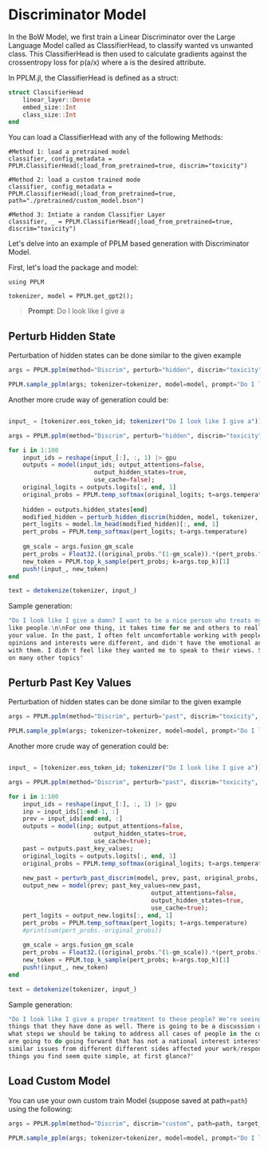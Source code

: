 # Discriminator Model

In the BoW Model, we first train a Linear Discriminator over the Large Language Model called as ClassifierHead, to classify wanted vs unwanted class. This ClassifierHead is then used to calculate gradients against the crossentropy loss for p(a/x) where a is the desired attribute. 

In PPLM.jl, the ClassifierHead is defined as a struct:
```julia
struct ClassifierHead
    linear_layer::Dense
    embed_size::Int
    class_size::Int
end
```
You can load a ClassifierHead with any of the following Methods:

```
#Method 1: load a pretrained model
classifier, config_metadata = PPLM.ClassifierHead(;load_from_pretrained=true, discrim="toxicity")    

#Method 2: load a custom trained mode
classifier, config_metadata = PPLM.ClassifierHead(;load_from_pretrained=true, path="./pretrained/custom_model.bson") 

#Method 3: Intiate a random Classifier Layer
classifier, _ = PPLM.ClassifierHead(;load_from_pretrained=true, discrim="toxicity") 

```
Let's delve into an example of PPLM based generation with Discriminator Model.

First, let's load the package and model:
```
using PPLM

tokenizer, model = PPLM.get_gpt2();
```

> **Prompt**: Do I look like I give a

## Perturb Hidden State

Perturbation of hidden states can be done similar to the given example

```julia
args = PPLM.pplm(method="Discrim", perturb="hidden", discrim="toxicity", target_class_id=1, stepsize=0.008, fusion_kl_scale=0.05);

PPLM.sample_pplm(args; tokenizer=tokenizer, model=model, prompt="Do I look like I give a")

```
Another more crude way of generation could be:

```julia

input_ = [tokenizer.eos_token_id; tokenizer("Do I look like I give a")]

args = PPLM.pplm(method="Discrim", perturb="hidden", discrim="toxicity", target_class_id=1, stepsize=0.008, fusion_kl_scale=0.05);

for i in 1:100
    input_ids = reshape(input_[:], :, 1) |> gpu
    outputs = model(input_ids; output_attentions=false,
                        output_hidden_states=true,
                        use_cache=false);
    original_logits = outputs.logits[:, end, 1]
    original_probs = PPLM.temp_softmax(original_logits; t=args.temperature)
    
    hidden = outputs.hidden_states[end]
    modified_hidden = perturb_hidden_discrim(hidden, model, tokenizer, args)
    pert_logits = model.lm_head(modified_hidden)[:, end, 1]
    pert_probs = PPLM.temp_softmax(pert_logits; t=args.temperature)
    
    gm_scale = args.fusion_gm_scale
    pert_probs = Float32.((original_probs.^(1-gm_scale)).*(pert_probs.^(gm_scale))) |> cpu
    new_token = PPLM.top_k_sample(pert_probs; k=args.top_k)[1]
    push!(input_, new_token)
end

text = detokenize(tokenizer, input_)

```

Sample generation:

```julia
"Do I look like I give a damn? I want to be a nice person who treats my colleagues and even friends 
like people.\n\nFor one thing, it takes time for me and others to really consider and think about 
your value. In the past, I often felt uncomfortable working with people who thought my interests, 
opinions and interests were different, and didn't have the emotional and spiritual value to interact 
with them. I didn't feel like they wanted me to speak to their views. So I started getting involved 
on many other topics"
```

## Perturb Past Key Values


Perturbation of hidden states can be done similar to the given example

```julia
args = PPLM.pplm(method="Discrim", perturb="past", discrim="toxicity", target_class_id=1, stepsize=0.008, fusion_kl_scale=0.05);

PPLM.sample_pplm(args; tokenizer=tokenizer, model=model, prompt="Do I look like I give a")

```
Another more crude way of generation could be:

```julia

input_ = [tokenizer.eos_token_id; tokenizer("Do I look like I give a")]

args = PPLM.pplm(method="Discrim", perturb="past", discrim="toxicity", target_class_id=1, stepsize=0.008, fusion_kl_scale=0.05);

for i in 1:100
    input_ids = reshape(input_[:], :, 1) |> gpu
    inp = input_ids[1:end-1, :]
    prev = input_ids[end:end, :]
    outputs = model(inp; output_attentions=false,
                        output_hidden_states=true,
                        use_cache=true);
    past = outputs.past_key_values;
    original_logits = outputs.logits[:, end, 1]
    original_probs = PPLM.temp_softmax(original_logits; t=args.temperature)
    
    new_past = perturb_past_discrim(model, prev, past, original_probs, args)
    output_new = model(prev; past_key_values=new_past,
                                        output_attentions=false,
                                        output_hidden_states=true,
                                        use_cache=true);    
    pert_logits = output_new.logits[:, end, 1]
    pert_probs = PPLM.temp_softmax(pert_logits; t=args.temperature)
    #print(sum(pert_probs.-original_probs))
    
    gm_scale = args.fusion_gm_scale
    pert_probs = Float32.((original_probs.^(1-gm_scale)).*(pert_probs.^(gm_scale))) |> cpu
    new_token = PPLM.top_k_sample(pert_probs; k=args.top_k)[1]
    push!(input_, new_token)
end

text = detokenize(tokenizer, input_)

```

Sample generation:

```julia
"Do I look like I give a proper treatment to these people? We're seeing real examples in all the 
things that they have done as well. There is going to be a discussion on there with the state of 
what steps we should be taking to address all cases of people in the community, and then what we 
are going to do going forward that has not a national interest interest. Is your experience with 
similar issues from different different sides affected your work/responsibility of not doing that 
things you find seem quite simple, at first glance?"
```

## Load Custom Model

You can use your own custom train Model (suppose saved at path=`path`) using the following:

```julia
args = PPLM.pplm(method="Discrim", discrim="custom", path=path, target_class_id=1, stepsize=0.008, fusion_kl_scale=0.05);

PPLM.sample_pplm(args; tokenizer=tokenizer, model=model, prompt="Do I look like I give a")

```
